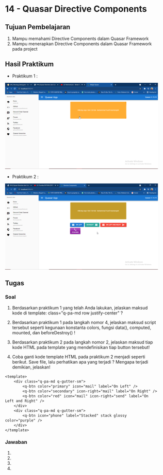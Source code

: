 # 14 - Quasar Directive Components

## Tujuan Pembelajaran

1. Mampu memahami Directive Components dalam Quasar Framework
2. Mampu menerapkan Directive Components dalam Quasar Framework pada project

## Hasil Praktikum

- Praktikum 1 :

![Praktikum 1](img/quasar-directive-praktikum-1.png)

- Praktikum 2 :

![Praktikum 2](img/quasar-directive-praktikum-2.png)

## Tugas

### Soal
1. Berdasarkan praktikum 1 yang telah Anda lakukan, jelaskan maksud kode di template: class="q-pa-md row justify-center" ?

2. Berdasarkan praktikum 1 pada langkah nomor 4, jelaskan maksud script tersebut seperti kegunaan konstanta colors, fungsi data(), computed, mounted, dan beforeDestroy() !

3. Berdasarkan praktikum 2 pada langkah nomor 2, jelaskan maksud tiap kode HTML pada template yang mendefinisikan tiap button tersebut!

4. Coba ganti kode template HTML pada praktikum 2 menjadi seperti berikut. Save file, lalu perhatikan apa yang terjadi ? Mengapa terjadi demikian, jelaskan!
```
<template>
    <div class="q-pa-md q-gutter-sm">
        <q-btn color="primary" icon="mail" label="On Left" />
        <q-btn color="secondary" icon-right="mail" label="On Right" />
        <q-btn color="red" icon="mail" icon-right="send" label="On Left and Right" />
    </div>
    <div class="q-pa-md q-gutter-sm">
        <q-btn icon="phone" label="Stacked" stack glossy color="purple" />
    </div>
</template>
```

### Jawaban

1. 
2. 
3. 
4. 
